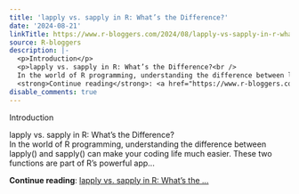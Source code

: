 ```yaml
---
title: 'lapply vs. sapply in R: What’s the Difference?'
date: '2024-08-21'
linkTitle: https://www.r-bloggers.com/2024/08/lapply-vs-sapply-in-r-whats-the-difference/
source: R-bloggers
description: |-
  <p>Introduction</p>
  <p>lapply vs. sapply in R: What’s the Difference?<br />
  In the world of R programming, understanding the difference between lapply() and sapply() can make your coding life much easier. These two functions are part of R’s powerful app...</p>
  <strong>Continue reading</strong>: <a href="https://www.r-bloggers.com/2024/08/lapply-vs-sapply-in-r-whats-the-difference/">lapply vs. sapply in R: What’s the ...
disable_comments: true
---
```

<p>Introduction</p>
<p>lapply vs. sapply in R: What’s the Difference?<br />
In the world of R programming, understanding the difference between lapply() and sapply() can make your coding life much easier. These two functions are part of R’s powerful app...</p>
<strong>Continue reading</strong>: <a href="https://www.r-bloggers.com/2024/08/lapply-vs-sapply-in-r-whats-the-difference/">lapply vs. sapply in R: What’s the ...